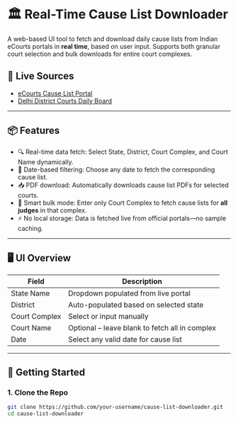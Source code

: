# 🏛️ Real-Time Cause List Downloader

A web-based UI tool to fetch and download daily cause lists from Indian eCourts portals in **real time**, based on user input. Supports both granular court selection and bulk downloads for entire court complexes.

## 🔗 Live Sources
- [eCourts Cause List Portal](https://services.ecourts.gov.in/ecourtindia_v6/?p=cause_list/)
- [Delhi District Courts Daily Board](https://newdelhi.dcourts.gov.in/cause-list-%e2%81%84-daily-board/)

---

## 📦 Features

- 🔍 Real-time data fetch: Select State, District, Court Complex, and Court Name dynamically.
- 📅 Date-based filtering: Choose any date to fetch the corresponding cause list.
- 📥 PDF download: Automatically downloads cause list PDFs for selected courts.
- 🧠 Smart bulk mode: Enter only Court Complex to fetch cause lists for **all judges** in that complex.
- ⚡ No local storage: Data is fetched live from official portals—no sample caching.

---

## 🖥️ UI Overview

| Field            | Description                                      |
|------------------|--------------------------------------------------|
| State Name       | Dropdown populated from live portal              |
| District         | Auto-populated based on selected state           |
| Court Complex    | Select or input manually                         |
| Court Name       | Optional – leave blank to fetch all in complex   |
| Date             | Select any valid date for cause list             |

---

## 🚀 Getting Started

### 1. Clone the Repo
```bash
git clone https://github.com/your-username/cause-list-downloader.git
cd cause-list-downloader
